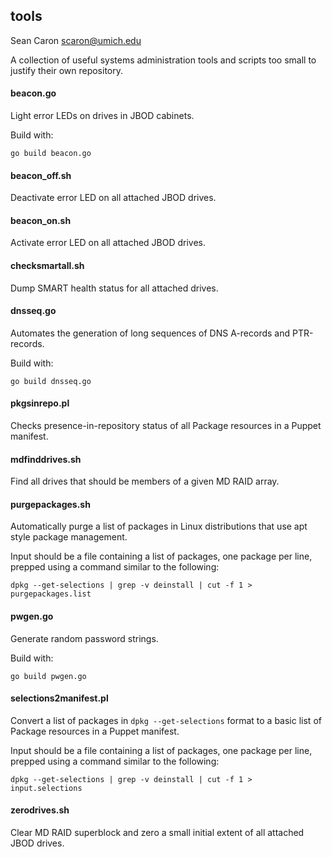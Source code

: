 tools
-----

Sean Caron <scaron@umich.edu>

A collection of useful systems administration tools and scripts too small to justify their own repository.

#### beacon.go

Light error LEDs on drives in JBOD cabinets.

Build with:

```
go build beacon.go
```

#### beacon_off.sh

Deactivate error LED on all attached JBOD drives.

#### beacon_on.sh

Activate error LED on all attached JBOD drives.

#### checksmartall.sh

Dump SMART health status for all attached drives.

#### dnsseq.go

Automates the generation of long sequences of DNS A-records and PTR-records.

Build with:

```
go build dnsseq.go
```

#### pkgsinrepo.pl

Checks presence-in-repository status of all Package resources in a Puppet manifest.

#### mdfinddrives.sh

Find all drives that should be members of a given MD RAID array.

#### purgepackages.sh

Automatically purge a list of packages in Linux distributions that use apt style package management.

Input should be a file containing a list of packages, one package per line, prepped using a command similar to the following:

```
dpkg --get-selections | grep -v deinstall | cut -f 1 > purgepackages.list
```

#### pwgen.go

Generate random password strings.

Build with:

```
go build pwgen.go
```

#### selections2manifest.pl

Convert a list of packages in ```dpkg --get-selections``` format to a basic list of Package resources in a Puppet manifest.

Input should be a file containing a list of packages, one package per line, prepped using a command similar to the following:

```
dpkg --get-selections | grep -v deinstall | cut -f 1 > input.selections
```

#### zerodrives.sh

Clear MD RAID superblock and zero a small initial extent of all attached JBOD drives.


